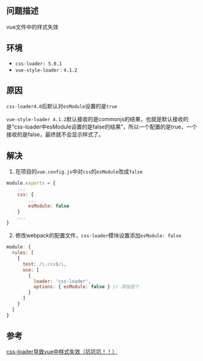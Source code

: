 ## 问题描述

vue文件中的样式失效

## 环境

+ `css-loader: 5.0.1 `
+ `vue-style-loader：4.1.2`

## 原因

`css-loader4.0`后默认对`esModule`设置的是`true`

`vue-style-loader 4.1.2`默认接收的是commonjs的结果，也就是默认接收的是“css-loader中esModule设置的是false的结果”，所以一个配置的是true，一个接收的是false，最终就不会显示样式了。

## 解决

1. 在项目的`vue.config.js`中对`css`的`esModule`改成`false`

```javascript
module.exports = {
	...
    css: {
    	...
        esModule: false
    }
    ...
}
```

2. 修改webpack的配置文件，`css-loader`模块设置添加`esModule: false `

```javascript
module: {
  rules: [
    {
      test: /\.css$/i, 
      use: [
        {
          loader: 'css-loader', 
          options: { esModule: false } // 添加这个
        }
      ]
    }
  ]
}
```

## 参考

[css-loader导致vue中样式失效（坑坑坑！！）](https://blog.csdn.net/vv_bug/article/details/108148263)

